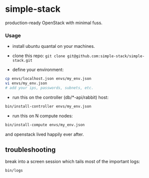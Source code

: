 simple-stack
============

production-ready OpenStack with minimal fuss.

### Usage

- install ubuntu quantal on your machines.

- clone this repo: `git clone git@github.com:simple-stack/simple-stack.git`

- define your environment:

```bash
cp envs/localhost.json envs/my_env.json
vi envs/my_env.json
# add your ips, passwords, subnets, etc.
```

- run this on the controller (db/*-api/rabbit) host:

```bash
bin/install-controller envs/my_env.json
```

- run this on N compute nodes:
```bash
bin/install-compute envs/my_env.json
```

and openstack lived happily ever after.

troubleshooting
----------------

break into a screen session which tails most of the important logs:
```bash
bin/logs
```

